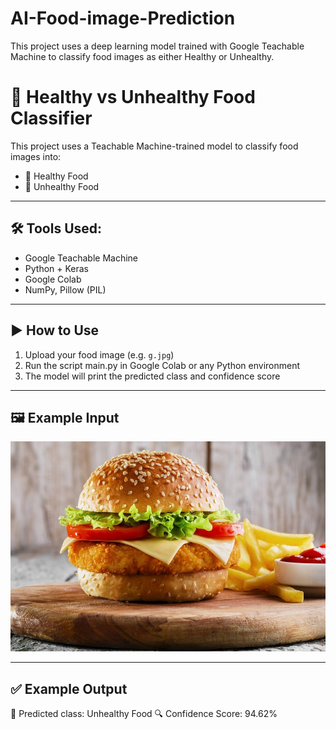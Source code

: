 # AI-Food-image-Prediction
This project uses a deep learning model trained with Google Teachable Machine to classify food images as either Healthy or Unhealthy.
# 🥗 Healthy vs Unhealthy Food Classifier

This project uses a Teachable Machine-trained model to classify food images into:

- 🍎 Healthy Food
- 🍔 Unhealthy Food

---

## 🛠️ Tools Used:
- Google Teachable Machine
- Python + Keras
- Google Colab
- NumPy, Pillow (PIL)

---

## ▶️ How to Use

1. Upload your food image (e.g. `g.jpg`)
2. Run the script main.py in Google Colab or any Python environment
3. The model will print the predicted class and confidence score

---

## 🖼️ Example Input

![Input Image](g.jpg)

---

## ✅ Example Output 


📸 Predicted class: Unhealthy Food
🔍 Confidence Score: 94.62%
